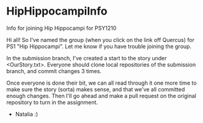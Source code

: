 # HipHippocampiInfo
Info for joining Hip Hippocampi for PSY1210

Hi all! So I've named the group (when you click on the link off Quercus) for PS1 "Hip Hippocampi". Let me know if you have trouble joining the group. 

In the submission branch, I've created a start to the story under <OurStory.txt>. Everyone should clone local repositories of the submission branch, and commit changes 3 times. 

Once everyone is done their bit, we can all read through it one more time to make sure the story (sorta) makes sense, and that we've all committed enough changes. Then I'll go ahead and make a pull request on the original repository to turn in the assignment.

- Natalia :)


